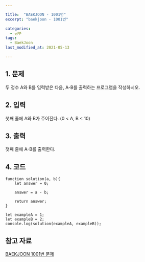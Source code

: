 ```yaml
---

title:  "BAEKJOON - 1001번"
excerpt: "baekjoon - 1001번"

categories:
  - 공부
tags:
  - BaekJoon
last_modified_at: 2021-05-13

---
```


## 1. 문제

두 정수 A와 B를 입력받은 다음, A-B를 출력하는 프로그램을 작성하시오.

## 2. 입력

첫째 줄에 A와 B가 주어진다. (0 < A, B < 10)

## 3. 출력

첫째 줄에 A-B를 출력한다.

## 4. 코드

```
function solution(a, b){
    let answer = 0;

    answer = a - b;

    return answer;
}

let exampleA = 1;
let exampleB = 2;
console.log(solution(exampleA, exampleB));
```

## 참고 자료

[BAEKJOON 1001번 문제][1]   

[1]: https://www.acmicpc.net/problem/1001

